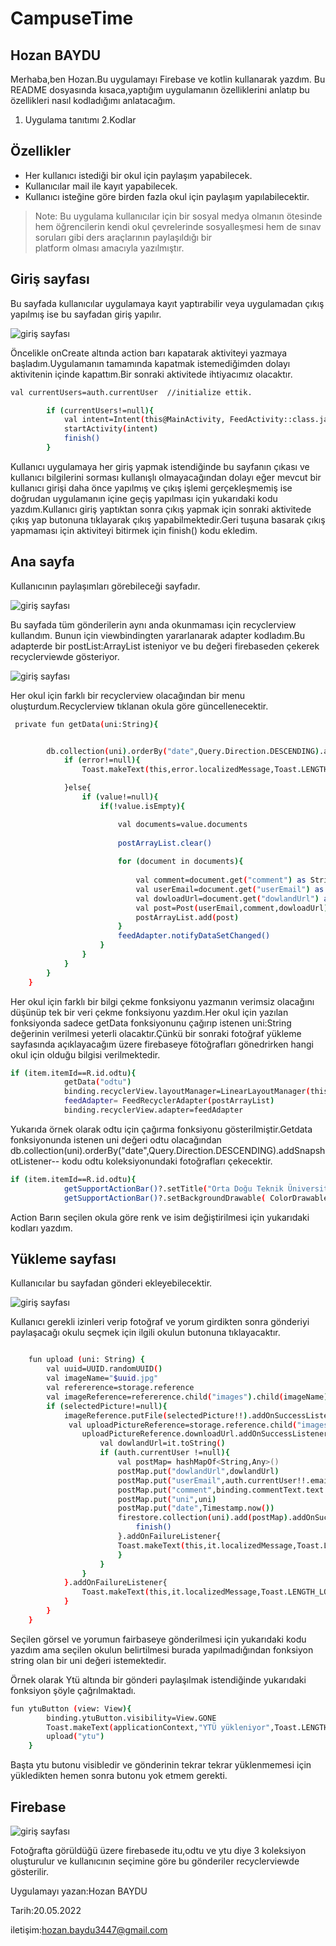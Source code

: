 # CampuseTime
## Hozan BAYDU

Merhaba,ben Hozan.Bu uygulamayı Firebase ve kotlin kullanarak yazdım.
Bu README dosyasında kısaca,yaptığım uygulamanın özelliklerini anlatıp bu özellikleri nasıl kodladığımı anlatacağım.  

 1. Uygulama tanıtımı
 2.Kodlar

## Özellikler

- Her kullanıcı istediği bir okul için paylaşım yapabilecek.
- Kullanıcılar mail ile kayıt yapabilecek.
- Kullanıcı isteğine göre birden fazla okul için paylaşım yapılabilecektir.


> Note:  Bu uygulama kullanıcılar için bir sosyal medya 
 olmanın ötesinde hem öğrencilerin kendi
 okul çevrelerinde sosyalleşmesi hem de 
 sınav soruları gibi ders araçlarının paylaşıldığı bir  
 platform olması amacıyla yazılmıştır.


## Giriş sayfası

Bu sayfada kullanıcılar uygulamaya kayıt yaptırabilir veya uygulamadan çıkış yapılmış ise
bu sayfadan giriş yapılır.

![giriş sayfası](https://blogger.googleusercontent.com/img/b/R29vZ2xl/AVvXsEgrkxu_FHkk8EUB9RfqZCGwH-JsPZmRBd2BToeIBNbSWY9ZdmOEAlZCvycG40u_Qe5gOPVkdFjKeKvO7H7j7tIPqjDU_voPcNWkELxXw0_AhgwY7WAY5Ibw_jax-l-QZdDS0veVHUAfOvoo8hXLciFmA3FFntNoWePm2L3VRQsRycZA9YUc0UCZb92_/s600/image1.jpeg)

Öncelikle onCreate altında action barı kapatarak aktiviteyi yazmaya başladım.Uygulamanın tamamında kapatmak istemediğimden dolayı aktivitenin içinde kapattım.Bir sonraki aktivitede ihtiyacımız olacaktır.

```sh
val currentUsers=auth.currentUser  //initialize ettik.

        if (currentUsers!=null){
            val intent=Intent(this@MainActivity, FeedActivity::class.java)   
            startActivity(intent)
            finish()
        }
```

Kullanıcı uygulamaya her giriş yapmak istendiğinde bu sayfanın çıkası ve kullanıcı bilgilerini sorması kullanışlı olmayacağından dolayı eğer mevcut bir kullanıcı girişi daha önce yapılmış ve çıkış işlemi gerçekleşmemiş ise doğrudan uygulamanın içine geçiş yapılması için yukarıdaki kodu yazdım.Kullanıcı giriş yaptıktan sonra çıkış yapmak için sonraki aktivitede çıkış yap butonuna tıklayarak çıkış yapabilmektedir.Geri tuşuna basarak çıkış yapmaması için aktiviteyi bitirmek için finish() kodu ekledim.


## Ana sayfa
Kullanıcının paylaşımları görebileceği sayfadır.

![giriş sayfası](https://blogger.googleusercontent.com/img/b/R29vZ2xl/AVvXsEhpkjMYPOQM-QB19pO5ycirDY1c4gn7352l_JUsJgbbrgq5HVT2B9AXNFV9XQHfN7vmeB8arSddA7HKePszZv0nQ6X6CMIz63yMStjWAKP8RxaMsrJMtpbgKQVAxC6CdhgiEsRIoRwMhngTtAzf4fTz7J6HLa17jBbrEoziglgw3DaIQc_TbIO2mZdp/s600/image2.jpeg)

Bu sayfada tüm gönderilerin aynı anda okunmaması için recyclerview kullandım.
Bunun için viewbindingten yararlanarak adapter kodladım.Bu adapterde bir postList:ArrayList<Post>
isteniyor ve bu değeri firebaseden çekerek recyclerviewde gösteriyor.

![giriş sayfası](https://blogger.googleusercontent.com/img/b/R29vZ2xl/AVvXsEjeSb90-va32n8ZAQzl3yfFTyxVU15zjYdHDRLy-u-qWR1ID2T8fGU8jlIqzwcF4554uWIeydM-t3_vjfTwJf0Z8SBRiXQW8DINmRtcG3kGmRqQPLjxi6OILv5ImoBhEzQVnczyMp9TRPI2ubzsK3-sGueXZm5BmqLruPpGp6tEN77HnJnyzfK5YRAY/s600/image3.jpeg)

Her okul için farklı bir recyclerview olacağından bir menu oluşturdum.Recyclerview tıklanan okula göre güncellenecektir.

```sh
 private fun getData(uni:String){


        db.collection(uni).orderBy("date",Query.Direction.DESCENDING).addSnapshotListener { value, error ->
            if (error!=null){
                Toast.makeText(this,error.localizedMessage,Toast.LENGTH_LONG).show()

            }else{
                if (value!=null){
                    if(!value.isEmpty){

                        val documents=value.documents
                        
                        postArrayList.clear()
                        
                        for (document in documents){
                            
                            val comment=document.get("comment") as String
                            val userEmail=document.get("userEmail") as String
                            val dowloadUrl=document.get("dowlandUrl") as String
                            val post=Post(userEmail,comment,dowloadUrl)
                            postArrayList.add(post)
                        }
                        feedAdapter.notifyDataSetChanged()
                    }
                }
            }
        }
    }
```

Her okul için farklı bir bilgi çekme fonksiyonu yazmanın verimsiz olacağını düşünüp tek bir veri çekme fonksiyonu yazdım.Her okul için yazılan fonksiyonda sadece getData fonksiyonunu çağırıp istenen uni:String değerinin verilmesi yeterli olacaktır.Çünkü bir sonraki fotoğraf yükleme sayfasında açıklayacağım üzere firebaseye fötoğrafları gönedrirken hangi okul için olduğu bilgisi verilmektedir.



```sh
if (item.itemId==R.id.odtu){
            getData("odtu")
            binding.recyclerView.layoutManager=LinearLayoutManager(this)
            feedAdapter= FeedRecyclerAdapter(postArrayList)
            binding.recyclerView.adapter=feedAdapter
```

Yukarıda örnek olarak odtu için çağırma fonksiyonu gösterilmiştir.Getdata fonksiyonunda istenen uni değeri odtu olacağından  db.collection(uni).orderBy("date",Query.Direction.DESCENDING).addSnapshotListener--
kodu odtu koleksiyonundaki fotoğrafları çekecektir.
```sh
if (item.itemId==R.id.odtu){
            getSupportActionBar()?.setTitle("Orta Doğu Teknik Üniversitesi")
            getSupportActionBar()?.setBackgroundDrawable( ColorDrawable(Color.parseColor("#1c6071")))
```
Action Barın seçilen okula göre renk ve isim değiştirilmesi için yukarıdaki kodları yazdım.

## Yükleme sayfası

Kullanıcılar bu sayfadan gönderi ekleyebilecektir.

![giriş sayfası](https://blogger.googleusercontent.com/img/b/R29vZ2xl/AVvXsEjHl_66BKbIJ2zAjN_eYAS41dVGMTPLiOmy8dG2XzFYloZK6RcccVGkYQonq4bmxZ_fcqEeMGzEgyYn-LSHF35JltYqlTLgcDATPRXsaGHTcVnLnxL4pzx9X5t_aEsaAJRLKSyFjqTq4OI9aux4juj3dFBMXzeEl4FxXNYEs4Hl2SXVHl1DLVXeWOpS/s600/image6.jpeg)

Kullanıcı gerekli izinleri verip fotoğraf ve yorum girdikten sonra gönderiyi paylaşacağı okulu seçmek için ilgili okulun butonuna tıklayacaktır.

```sh

    fun upload (uni: String) {
        val uuid=UUID.randomUUID()
        val imageName="$uuid.jpg"
        val refererence=storage.reference
        val imageReference=refererence.child("images").child(imageName)
        if (selectedPicture!=null){
            imageReference.putFile(selectedPicture!!).addOnSuccessListener{
             val uploadPictureReference=storage.reference.child("images").child(imageName)
                uploadPictureReference.downloadUrl.addOnSuccessListener {
                    val dowlandUrl=it.toString()
                    if (auth.currentUser !=null){
                        val postMap= hashMapOf<String,Any>()
                        postMap.put("dowlandUrl",dowlandUrl)
                        postMap.put("userEmail",auth.currentUser!!.email!!)
                        postMap.put("comment",binding.commentText.text.toString())
                        postMap.put("uni",uni)
                        postMap.put("date",Timestamp.now())
                        firestore.collection(uni).add(postMap).addOnSuccessListener {
                            finish()
                        }.addOnFailureListener{
                        Toast.makeText(this,it.localizedMessage,Toast.LENGTH_LONG).show()
                        }
                    }
                }
            }.addOnFailureListener{
                Toast.makeText(this,it.localizedMessage,Toast.LENGTH_LONG).show()
            }
        }
    }
```
Seçilen görsel ve yorumun fairbaseye gönderilmesi için yukarıdaki kodu yazdım ama seçilen okulun belirtilmesi burada yapılmadığından fonksiyon string olan bir uni değeri istemektedir.

Örnek olarak Ytü altında bir gönderi paylaşılmak istendiğinde yukarıdaki fonksiyon şöyle çağrılmaktadı.
```sh
fun ytuButton (view: View){
        binding.ytuButton.visibility=View.GONE
        Toast.makeText(applicationContext,"YTÜ yükleniyor",Toast.LENGTH_SHORT).show()
        upload("ytu")
    }
```

Başta ytu butonu visibledir ve gönderinin tekrar tekrar yüklenmemesi için yükledikten hemen sonra butonu yok etmem gerekti.



## Firebase

![giriş sayfası](https://blogger.googleusercontent.com/img/b/R29vZ2xl/AVvXsEhTT1xMyZG7BeO4d-VSZl11H_p6bszo1xx8ugjGt0S9iZkJeEykNKeW8yNn7MmRTGrBuA3-wpJkMaJzQW7N7QBj9pxKFbX8V9cNUVkTaQT30PSM7-38frDGeYlWGzecHsSX6hSIwg6FJObGz7O1-XC0dzpGbRePsONa4GkH5Us0SHYDCBMNYC_HcYZc/s1522/fair.PNG)

Fotoğrafta görüldüğü üzere firebasede itu,odtu ve ytu diye 3 koleksiyon oluşturulur ve kullanıcının seçimine göre bu gönderiler recyclerviewde gösterilir.


Uygulamayı yazan:Hozan BAYDU

 Tarih:20.05.2022

 iletişim:hozan.baydu3447@gmail.com

